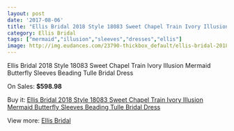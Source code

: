 ```yaml
---
layout: post
date: '2017-08-06'
title: "Ellis Bridal 2018 Style 18083 Sweet Chapel Train Ivory Illusion Mermaid Butterfly Sleeves Beading Tulle Bridal Dress"
category: Ellis Bridal
tags: ["mermaid","illusion","sleeves","dresses","ellis"]
image: http://img.eudances.com/23790-thickbox_default/ellis-bridal-2018-style-18083-sweet-chapel-train-ivory-illusion-mermaid-butterfly-sleeves-beading-tulle-bridal-dress.jpg
---
```

Ellis Bridal 2018 Style 18083 Sweet Chapel Train Ivory Illusion Mermaid Butterfly Sleeves Beading Tulle Bridal Dress

On Sales: **$598.98**
<a href="https://www.eudances.com/en/ellis-bridal/7898-ellis-bridal-2018-style-18083-sweet-chapel-train-ivory-illusion-mermaid-butterfly-sleeves-beading-tulle-bridal-dress.html"><amp-img layout="responsive" width="600" height="600" src="//img.eudances.com/23790-thickbox_default/ellis-bridal-2018-style-18083-sweet-chapel-train-ivory-illusion-mermaid-butterfly-sleeves-beading-tulle-bridal-dress.jpg" alt="Ellis Bridal 2018 Style 18083 Sweet Chapel Train Ivory Illusion Mermaid Butterfly Sleeves Beading Tulle Bridal Dress 0" /></a>
<a href="https://www.eudances.com/en/ellis-bridal/7898-ellis-bridal-2018-style-18083-sweet-chapel-train-ivory-illusion-mermaid-butterfly-sleeves-beading-tulle-bridal-dress.html"><amp-img layout="responsive" width="600" height="600" src="//img.eudances.com/23791-thickbox_default/ellis-bridal-2018-style-18083-sweet-chapel-train-ivory-illusion-mermaid-butterfly-sleeves-beading-tulle-bridal-dress.jpg" alt="Ellis Bridal 2018 Style 18083 Sweet Chapel Train Ivory Illusion Mermaid Butterfly Sleeves Beading Tulle Bridal Dress 1" /></a>

Buy it: [Ellis Bridal 2018 Style 18083 Sweet Chapel Train Ivory Illusion Mermaid Butterfly Sleeves Beading Tulle Bridal Dress](https://www.eudances.com/en/ellis-bridal/7898-ellis-bridal-2018-style-18083-sweet-chapel-train-ivory-illusion-mermaid-butterfly-sleeves-beading-tulle-bridal-dress.html "Ellis Bridal 2018 Style 18083 Sweet Chapel Train Ivory Illusion Mermaid Butterfly Sleeves Beading Tulle Bridal Dress")

View more: [Ellis Bridal](https://www.eudances.com/en/118-ellis-bridal "Ellis Bridal")